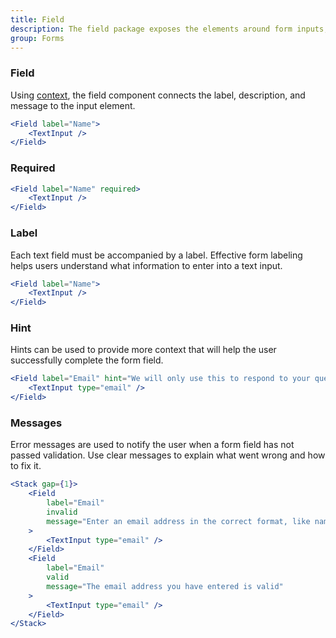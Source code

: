 ```yaml
---
title: Field
description: The field package exposes the elements around form inputs, and an API to compose them.
group: Forms
---
```


### Field

Using [context](https://reactjs.org/docs/context.html), the field component connects the label, description, and message to the input element.

```jsx live
<Field label="Name">
	<TextInput />
</Field>
```

### Required

```jsx live
<Field label="Name" required>
	<TextInput />
</Field>
```

### Label

Each text field must be accompanied by a label. Effective form labeling helps users understand what information to enter into a text input.

```jsx live
<Field label="Name">
	<TextInput />
</Field>
```

### Hint

Hints can be used to provide more context that will help the user successfully complete the form field.

```jsx live
<Field label="Email" hint="We will only use this to respond to your question">
	<TextInput type="email" />
</Field>
```

### Messages

Error messages are used to notify the user when a form field has not passed validation. Use clear messages to explain what went wrong and how to fix it.
```jsx live
<Stack gap={1}>
	<Field
		label="Email"
		invalid
		message="Enter an email address in the correct format, like name@example.com"
	>
		<TextInput type="email" />
	</Field>
	<Field
		label="Email"
		valid
		message="The email address you have entered is valid"
	>
		<TextInput type="email" />
	</Field>
</Stack>
```
